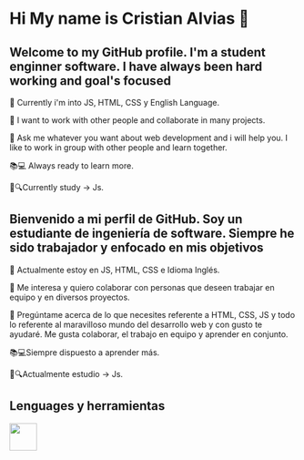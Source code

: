 # Hi My name is Cristian Alvias 👋


## Welcome to my GitHub profile. I'm a student enginner software. I have always been hard working and goal's focused

🌱 Currently i'm into JS, HTML, CSS y English Language.

👯 I want to work with other people and collaborate in many projects.

💬 Ask me whatever you want about web development and i will help you. I like to work in group with other people and learn together.

📚💻 Always ready to learn more.

💛🔍Currently study -> Js.

## Bienvenido a mi perfil de GitHub. Soy un estudiante de ingeniería de software. Siempre he sido trabajador y enfocado en mis objetivos

🌱 Actualmente estoy en JS, HTML, CSS e Idioma Inglés.

👯 Me interesa y quiero colaborar con personas que deseen trabajar en equipo y en diversos proyectos.

💬 Pregúntame acerca de lo que necesites referente a HTML, CSS, JS y todo lo referente al maravilloso mundo del desarrollo web y con gusto te ayudaré. Me gusta colaborar, el trabajo en equipo y aprender en conjunto.

📚💻Siempre dispuesto a aprender más.

💛🔍Actualmente estudio -> Js.

## Lenguages y herramientas
<img src="https://upload.wikimedia.org/wikipedia/commons/thumb/6/61/HTML5_logo_and_wordmark.svg/200px-HTML5_logo_and_wordmark.svg.png" width="48">




